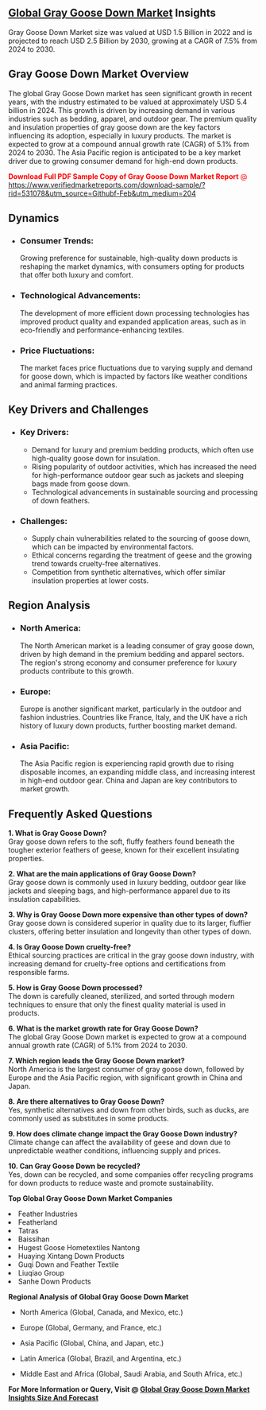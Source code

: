 <h2><a href="https://www.verifiedmarketreports.com/download-sample/?rid=531078&amp;utm_source=Githubf&amp;utm_medium=204" target="_blank">Global Gray Goose Down Market</a> Insights</h2><p>Gray Goose Down Market size was valued at USD 1.5 Billion in 2022 and is projected to reach USD 2.5 Billion by 2030, growing at a CAGR of 7.5% from 2024 to 2030.</p><p> <h2>Gray Goose Down Market Overview</h2> <p>The global Gray Goose Down market has seen significant growth in recent years, with the industry estimated to be valued at approximately USD 5.4 billion in 2024. This growth is driven by increasing demand in various industries such as bedding, apparel, and outdoor gear. The premium quality and insulation properties of gray goose down are the key factors influencing its adoption, especially in luxury products. The market is expected to grow at a compound annual growth rate (CAGR) of 5.1% from 2024 to 2030. The Asia Pacific region is anticipated to be a key market driver due to growing consumer demand for high-end down products. <br> <p><span class=""><span style="color: #ff0000;"><strong>Download Full PDF Sample Copy of Gray Goose Down Market Report</strong> @ </span><a href="https://www.verifiedmarketreports.com/download-sample/?rid=531078&amp;utm_source=Githubf-Feb&amp;utm_medium=204" target="_blank">https://www.verifiedmarketreports.com/download-sample/?rid=531078&amp;utm_source=Githubf-Feb&amp;utm_medium=204</a></span></p></p> <h2>Dynamics</h2> <ul> <li><h3>Consumer Trends:</h3> Growing preference for sustainable, high-quality down products is reshaping the market dynamics, with consumers opting for products that offer both luxury and comfort.</li> <li><h3>Technological Advancements:</h3> The development of more efficient down processing technologies has improved product quality and expanded application areas, such as in eco-friendly and performance-enhancing textiles.</li> <li><h3>Price Fluctuations:</h3> The market faces price fluctuations due to varying supply and demand for goose down, which is impacted by factors like weather conditions and animal farming practices.</li> </ul> <h2>Key Drivers and Challenges</h2> <ul> <li><h3>Key Drivers:</h3> <ul> <li>Demand for luxury and premium bedding products, which often use high-quality goose down for insulation.</li> <li>Rising popularity of outdoor activities, which has increased the need for high-performance outdoor gear such as jackets and sleeping bags made from goose down.</li> <li>Technological advancements in sustainable sourcing and processing of down feathers.</li> </ul> </li> <li><h3>Challenges:</h3> <ul> <li>Supply chain vulnerabilities related to the sourcing of goose down, which can be impacted by environmental factors.</li> <li>Ethical concerns regarding the treatment of geese and the growing trend towards cruelty-free alternatives.</li> <li>Competition from synthetic alternatives, which offer similar insulation properties at lower costs.</li> </ul> </li> </ul> <h2>Region Analysis</h2> <ul> <li><h3>North America:</h3> The North American market is a leading consumer of gray goose down, driven by high demand in the premium bedding and apparel sectors. The region's strong economy and consumer preference for luxury products contribute to this growth.</li> <li><h3>Europe:</h3> Europe is another significant market, particularly in the outdoor and fashion industries. Countries like France, Italy, and the UK have a rich history of luxury down products, further boosting market demand.</li> <li><h3>Asia Pacific:</h3> The Asia Pacific region is experiencing rapid growth due to rising disposable incomes, an expanding middle class, and increasing interest in high-end outdoor gear. China and Japan are key contributors to market growth.</li> </ul> <h2>Frequently Asked Questions</h2> <p><strong>1. What is Gray Goose Down?</strong><br>Gray goose down refers to the soft, fluffy feathers found beneath the tougher exterior feathers of geese, known for their excellent insulating properties.</p> <p><strong>2. What are the main applications of Gray Goose Down?</strong><br>Gray goose down is commonly used in luxury bedding, outdoor gear like jackets and sleeping bags, and high-performance apparel due to its insulation capabilities.</p> <p><strong>3. Why is Gray Goose Down more expensive than other types of down?</strong><br>Gray goose down is considered superior in quality due to its larger, fluffier clusters, offering better insulation and longevity than other types of down.</p> <p><strong>4. Is Gray Goose Down cruelty-free?</strong><br>Ethical sourcing practices are critical in the gray goose down industry, with increasing demand for cruelty-free options and certifications from responsible farms.</p> <p><strong>5. How is Gray Goose Down processed?</strong><br>The down is carefully cleaned, sterilized, and sorted through modern techniques to ensure that only the finest quality material is used in products.</p> <p><strong>6. What is the market growth rate for Gray Goose Down?</strong><br>The global Gray Goose Down market is expected to grow at a compound annual growth rate (CAGR) of 5.1% from 2024 to 2030.</p> <p><strong>7. Which region leads the Gray Goose Down market?</strong><br>North America is the largest consumer of gray goose down, followed by Europe and the Asia Pacific region, with significant growth in China and Japan.</p> <p><strong>8. Are there alternatives to Gray Goose Down?</strong><br>Yes, synthetic alternatives and down from other birds, such as ducks, are commonly used as substitutes in some products.</p> <p><strong>9. How does climate change impact the Gray Goose Down industry?</strong><br>Climate change can affect the availability of geese and down due to unpredictable weather conditions, influencing supply and prices.</p> <p><strong>10. Can Gray Goose Down be recycled?</strong><br>Yes, down can be recycled, and some companies offer recycling programs for down products to reduce waste and promote sustainability.</p> </p><p><strong>Top Global Gray Goose Down Market Companies</strong></p><div data-test-id=""><p><li>Feather Industries</li><li> Featherland</li><li> Tatras</li><li> Baissihan</li><li> Hugest Goose Hometextiles Nantong</li><li> Huaying Xintang Down Products</li><li> Guqi Down and Feather Textile</li><li> Liuqiao Group</li><li> Sanhe Down Products</li></p><div><strong>Regional Analysis of&nbsp;Global Gray Goose Down Market</strong></div><ul><li dir="ltr"><p dir="ltr">North America&nbsp;(Global, Canada, and Mexico, etc.)</p></li><li dir="ltr"><p dir="ltr">Europe (Global, Germany, and France, etc.)</p></li><li dir="ltr"><p dir="ltr">Asia Pacific&nbsp;(Global, China, and Japan, etc.)</p></li><li dir="ltr"><p dir="ltr">Latin America&nbsp;(Global, Brazil, and Argentina, etc.)</p></li><li dir="ltr">Middle East and Africa&nbsp;(Global, Saudi Arabia, and South Africa, etc.)</li></ul><p><strong>For More Information or Query, Visit @&nbsp;</strong><strong><a href="https://www.verifiedmarketreports.com/product/gray-goose-down-market/?utm_source=Githubf&amp;utm_medium=204" target="_blank">Global Gray Goose Down Market Insights Size And Forecast</a></strong></p></div>
